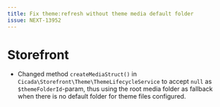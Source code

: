```yaml
---
title: Fix theme:refresh without theme media default folder
issue: NEXT-13952
---
```

# Storefront
* Changed method `createMediaStruct()` in `Cicada\Storefront\Theme\ThemeLifecycleService` to accept `null` as `$themeFolderId`-param, thus using the root media folder as fallback when there is no default folder for theme files configured.
